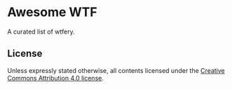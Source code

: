 # Awesome WTF

A curated list of wtfery.

## License

Unless expressly stated otherwise, all contents licensed under the [Creative Commons Attribution 4.0 license](https://creativecommons.org/licenses/by/4.0/).
